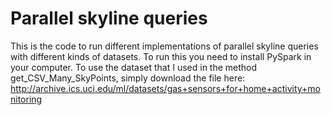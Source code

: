 # Parallel skyline queries
 This is the code to run different implementations of parallel skyline queries with different kinds of datasets. 
 To run this you need to install PySpark in your computer.
 To use the dataset that I used in the method get_CSV_Many_SkyPoints, simply download the file here: 
 http://archive.ics.uci.edu/ml/datasets/gas+sensors+for+home+activity+monitoring
